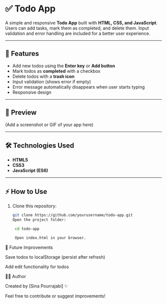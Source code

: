 # ✅ Todo App

A simple and responsive **Todo App** built with **HTML, CSS, and JavaScript**.  
Users can add tasks, mark them as completed, and delete them. Input validation and error handling are included for a better user experience.

---

## 🚀 Features
- Add new todos using the **Enter key** or **Add button**  
- Mark todos as **completed** with a checkbox  
- Delete todos with a **trash icon**  
- Input validation (shows error if empty)  
- Error message automatically disappears when user starts typing  
- Responsive design  

---

## 📸 Preview
(Add a screenshot or GIF of your app here)

---

## 🛠️ Technologies Used
- **HTML5**
- **CSS3**
- **JavaScript (ES6)**

---
## ⚡ How to Use
1. Clone this repository:
   ```bash
   git clone https://github.com/yourusername/todo-app.git
   Open the project folder:

    cd todo-app

    Open index.html in your browser.


📌 Future Improvements

Save todos to localStorage (persist after refresh)

Add edit functionality for todos

👨‍💻 Author

Created by [Sina Pourrajabi] ✨

Feel free to contribute or suggest improvements!
